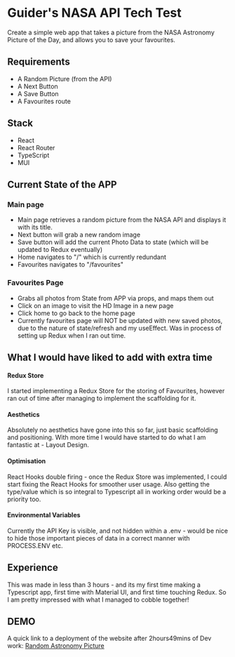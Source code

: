 # Guider's NASA API Tech Test

Create a simple web app that takes a picture from the NASA Astronomy Picture of the Day, and allows you to save your favourites.

## Requirements

-   A Random Picture (from the API)
-   A Next Button
-   A Save Button
-   A Favourites route

## Stack

-   React
-   React Router
-   TypeScript
-   MUI

## Current State of the APP

### Main page

-   Main page retrieves a random picture from the NASA API and displays it with its title.
-   Next button will grab a new random image
-   Save button will add the current Photo Data to state (which will be updated to Redux eventually)
-   Home navigates to "/" which is currently redundant
-   Favourites navigates to "/favourites"

### Favourites Page

-   Grabs all photos from State from APP via props, and maps them out
-   Click on an image to visit the HD Image in a new page
-   Click home to go back to the home page
-   Currently favourites page will NOT be updated with new saved photos, due to the nature of state/refresh and my useEffect. Was in process of setting up Redux when I ran out time.

## What I would have liked to add with extra time

#### Redux Store

I started implementing a Redux Store for the storing of Favourites, however ran out of time after managing to implement the scaffolding for it.

#### Aesthetics

Absolutely no aesthetics have gone into this so far, just basic scaffolding and positioning. With more time I would have started to do what I am fantastic at - Layout Design.

#### Optimisation

React Hooks double firing - once the Redux Store was implemented, I could start fixing the React Hooks for smoother user usage. Also getting the type/value which is so integral to Typescript all in working order would be a priority too.

#### Environmental Variables

Currently the API Key is visible, and not hidden within a .env - would be nice to hide those important pieces of data in a correct manner with PROCESS.ENV etc.

## Experience

This was made in less than 3 hours - and its my first time making a Typescript app, first time with Material UI, and first time touching Redux. So I am pretty impressed with what I managed to cobble together!

## DEMO

A quick link to a deployment of the website after 2hours49mins of Dev work: [Random Astronomy Picture](https://guider-tech-test-ueq6orcuu-westycodes.vercel.app/)
